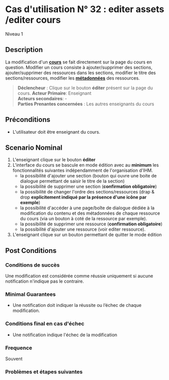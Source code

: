 # Cas d'utilisation N° 32 :  editer  assets /editer cours
Niveau 1

##	Description

La modification d'un **[cours](https://github.com/PremierLangage/platon-conception/blob/master/concept/cours.md)** se fait directement sur la page du cours en question. Modifier un cours consiste à ajouter/supprimer des sections, ajouter/supprimer des ressources dans les sections, modifier le titre des sections/ressources, modifier les **[métadonnées](https://github.com/PremierLangage/platon-conception/blob/master/concept/metadonnees.md)** des ressources.

> **Déclencheur** : Clique sur le bouton **éditer** présent sur la page du cours.
> **Acteur Primaire**: Enseignant   
> **Acteurs secondaires**: -   
> **Parties Prenantes concernées** : Les autres enseignants du cours   
 
 
## Préconditions
- L'utilisateur doit être enseignant du cours.

## Scenario Nominal

1. L'enseignant clique sur le bouton **éditer**
2. L'interface du cours se bascule en mode édition avec au **minimum** les fonctionnalités suivantes indépendamment de l'organisation d'IHM.
   - la possibilité d'ajouter une section (bouton qui ouvre une boite de dialogue permettant de saisir le titre de la section)
    - la possibilité de supprimer une section (**confirmation obligatoire**)
   -  la possibilité de changer l'ordre des sections/ressources (drap & drop **explicitement indiqué par la présence d'une icône par exemple**)
   - la possibilité d'accéder à une page/boîte de dialogue dédiée à la modification du contenu et des métadonnées de chaque ressource du cours (via un bouton à coté de la ressource par exemple).
   - la possibilité de supprimer une ressource (**confirmation obligatoire**)
   - la possibilité d'ajouter une ressource (voir editer ressource).
3. L'enseignant clique sur un bouton permettant de  quitter le mode édition


## Post Conditions
### Conditions de succès 
Une modification est considérée comme réussie uniquement si aucune notification n'indique pas le contraire.

### Minimal Guarantees
- Une notification doit indiquer la réussite ou l’échec de chaque modification.

### Conditions final en cas d'échec
- Une notification indique l'échec de la modification

### Frequence
Souvent

### Problèmes et étapes suivantes

